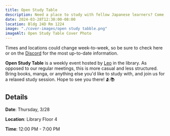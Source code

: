 ```yaml
---
title: Open Study Table
description: Need a place to study with fellow Japanese learners? Come join us in the library for our weekly open study table!
date: 2024-03-28T12:30:00-08:00
location: Bldg 24D Rm 1224
image: "./cover-images/open study tabble.png"
imageAlt: Open Study Table Cover Photo
---
```


Times and locations could change week-to-week, so be sure to check here or on the [Discord](https://discord.com/invite/W5kxJtE3a7) for the most up-to-date information.

**Open Study Table** is a weekly event hosted by [Leo](https://cpp-jll.com/board#leonard-woo) in the library. As opposed to our regular meetings, this is more casual and less structured. Bring books, manga, or anything else you'd like to study with, and join us for a relaxed study session. Hope to see you there! 🫂📚

## Details

**Date**: Thursday, 3/28

**Location**: Library Floor 4

**Time**: 12:00 PM - 7:00 PM
